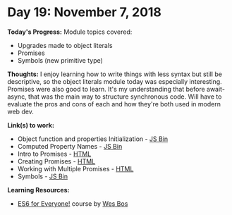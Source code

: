 # Day 19: November 7, 2018

**Today's Progress:** Module topics covered:
* Upgrades made to object literals
* Promises
* Symbols (new primitive type)

**Thoughts:** I enjoy learning how to write things with less syntax but still be descriptive, so the object literals module today was especially interesting. Promises were also good to learn. It's my understanding that before await-async, that was the main way to structure synchronous code. Will have to evaluate the pros and cons of each and how they're both used in modern web dev.

**Link(s) to work:**
* Object function and properties Initialization - [JS Bin](https://jsbin.com/tirinasoku/edit?js,console)
* Computed Property Names - [JS Bin](https://jsbin.com/wedehuzepi/edit?js,console)
* Intro to Promises - [HTML](https://github.com/mccoyrjm/100-days-of-code/blob/master/work/js/promises/1-intro-to-promises.html)
* Creating Promises - [HTML](https://github.com/mccoyrjm/100-days-of-code/blob/master/work/js/promises/2-creating-promises.html)
* Working with Multiple Promises - [HTML](https://github.com/mccoyrjm/100-days-of-code/blob/master/work/js/promises/3-working-with-multiple-promises.html)
* Symbols - [JS Bin](https://jsbin.com/vekonidoko/edit?js,console)

**Learning Resources:**
* [ES6 for Everyone!](https://es6.io/) course by [Wes Bos](https://wesbos.com/)